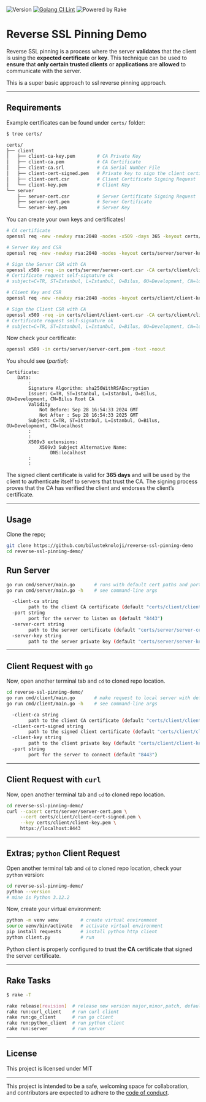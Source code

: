 ![Version](https://img.shields.io/badge/version-0.0.1-orange.svg)
[![Golang CI Lint](https://github.com/bilusteknoloji/reverse-ssl-pinning-demo/actions/workflows/golangci-lint.yml/badge.svg)](https://github.com/bilusteknoloji/reverse-ssl-pinning-demo/actions/workflows/golangci-lint.yml)
![Powered by Rake](https://img.shields.io/badge/powered_by-rake-blue?logo=ruby)

# Reverse SSL Pinning Demo

Reverse SSL pinning is a process where the server **validates** that the
client is using the **expected certificate** or **key**. This technique can be
used to **ensure** that **only certain trusted clients** or **applications**
are **allowed** to communicate with the server.

This is a super basic approach to ssl reverse pinning approach.

---

## Requirements

Example certificates can be found under `certs/` folder:

```bash
$ tree certs/

certs/
├── client
│   ├── client-ca-key.pem        # CA Private Key
│   ├── client-ca.pem            # CA Certificate
│   ├── client-ca.srl            # CA Serial Number File
│   ├── client-cert-signed.pem   # Private key to sign the client certificate
│   ├── client-cert.csr          # Client Certificate Signing Request
│   └── client-key.pem           # Client Key
└── server
    ├── server-cert.csr          # Server Certificate Signing Request
    ├── server-cert.pem          # Server Certificate
    └── server-key.pem           # Server Key
```

You can create your own keys and certificates!

```bash
# CA certificate
openssl req -new -newkey rsa:2048 -nodes -x509 -days 365 -keyout certs/client/client-ca-key.pem -out certs/client/client-ca.pem -config ca_openssl.cnf

# Server Key and CSR
openssl req -new -newkey rsa:2048 -nodes -keyout certs/server/server-key.pem -out certs/server/server-cert.csr -config openssl.cnf

# Sign the Server CSR with CA
openssl x509 -req -in certs/server/server-cert.csr -CA certs/client/client-ca.pem -CAkey certs/client/client-ca-key.pem -CAcreateserial -out certs/server/server-cert.pem -days 365 -extensions req_ext -extfile openssl.cnf
# Certificate request self-signature ok
# subject=C=TR, ST=Istanbul, L=Istanbul, O=Bilus, OU=Development, CN=localhost

# Client Key and CSR
openssl req -new -newkey rsa:2048 -nodes -keyout certs/client/client-key.pem -out certs/client/client-cert.csr -config openssl.cnf

# Sign the Client CSR with CA
openssl x509 -req -in certs/client/client-cert.csr -CA certs/client/client-ca.pem -CAkey certs/client/client-ca-key.pem -CAcreateserial -out certs/client/client-cert-signed.pem -days 365 -extensions req_ext -extfile openssl.cnf
# Certificate request self-signature ok
# subject=C=TR, ST=Istanbul, L=Istanbul, O=Bilus, OU=Development, CN=localhost
```

Now check your certificate:

```bash
openssl x509 -in certs/server/server-cert.pem -text -noout
```

You should see (*partial*):

    Certificate:
        Data:
            :
            Signature Algorithm: sha256WithRSAEncryption
            Issuer: C=TR, ST=Istanbul, L=Istanbul, O=Bilus, OU=Development, CN=Bilus Root CA
            Validity
                Not Before: Sep 28 16:54:33 2024 GMT
                Not After : Sep 28 16:54:33 2025 GMT
            Subject: C=TR, ST=Istanbul, L=Istanbul, O=Bilus, OU=Development, CN=localhost
            :
            :
            X509v3 extensions:
                X509v3 Subject Alternative Name: 
                    DNS:localhost
            :
            :

The signed client certificate is valid for **365 days** and will be used by the
client to authenticate itself to servers that trust the CA. The signing
process proves that the CA has verified the client and endorses the client’s
certificate.

---

## Usage

Clone the repo;

```bash
git clone https://github.com/bilusteknoloji/reverse-ssl-pinning-demo
cd reverse-ssl-pinning-demo/
```

## Run Server

```bash
go run cmd/server/main.go       # runs with default cert paths and port (8443)
go run cmd/server/main.go -h    # see command-line args

  -client-ca string
    	path to the client CA certificate (default "certs/client/client-ca.pem")
  -port string
    	port for the server to listen on (default "8443")
  -server-cert string
    	path to the server certificate (default "certs/server/server-cert.pem")
  -server-key string
    	path to the server private key (default "certs/server/server-key.pem")

```

---

## Client Request with `go`

Now, open another terminal tab and `cd` to cloned repo location.

```bash
cd reverse-ssl-pinning-demo/
go run cmd/client/main.go       # make request to local server with defaults
go run cmd/client/main.go -h    # see command-line args

  -client-ca string
    	path to the client CA certificate (default "certs/client/client-ca.pem")
  -client-cert-signed string
    	path to the signed client certificate (default "certs/client/client-cert-signed.pem")
  -client-key string
    	path to the client private key (default "certs/client/client-key.pem")
  -port string
    	port for the server to connect (default "8443")

```

---

## Client Request with `curl`

Now, open another terminal tab and `cd` to cloned repo location.

```bash
cd reverse-ssl-pinning-demo/
curl --cacert certs/server/server-cert.pem \
     --cert certs/client/client-cert-signed.pem \
     --key certs/client/client-key.pem \
     https://localhost:8443
```

---

## Extras; `python` Client Request

Open another terminal tab and `cd` to cloned repo location, check your `python` version:

```bash
cd reverse-ssl-pinning-demo/
python --version
# mine is Python 3.12.2
```

Now, create your virtual environment:

```bash
python -m venv venv        # create virtual environment
source venv/bin/activate   # activate virtual environment
pip install requests       # install python http client
python client.py           # run
```

Python client is properly configured to trust the **CA** certificate that
signed the server certificate.

---

## Rake Tasks

```bash
$ rake -T

rake release[revision]  # release new version major,minor,patch, default: patch
rake run:curl_client    # run curl client
rake run:go_client      # run go client
rake run:python_client  # run python client
rake run:server         # run server
```

---

## License

This project is licensed under MIT

---


This project is intended to be a safe, welcoming space for collaboration, and
contributors are expected to adhere to the [code of conduct][coc].

[coc]: https://github.com/bilusteknoloji/reverse-ssl-pinning-demo/blob/main/CODE_OF_CONDUCT.md
